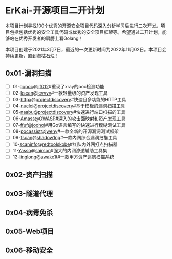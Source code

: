 # ErKai-开源项目二开计划

本项目计划寻找100个优秀的开源安全项目代码深入分析学习后进行二次开发。项目包括包括优秀的安全工具代码或优秀的安全项目框架等。希望通过二开计划，能够站在优秀开发者的肩膀上看Golang！

本项目创建于2021年3月7日，最近的一次更新时间为2022年11月02日。本项目会持续更新，直到海枯石烂！

## 0x01-漏洞扫描

- [ ] 01-[gopoc](https://github.com/Goqi/ErKai/tree/main/01-gopoc)@[jjf012](https://github.com/jjf012/gopoc)#重现了xray的poc检测功能
- [ ] 02-[kscan](https://github.com/Goqi/ErKai/tree/main/02-kscan)@[lcvvvv](https://github.com/lcvvvv/kscan)#一款轻量级的资产发现工具
- [ ] 03-[httpx](https://github.com/Goqi/ErKai/tree/main/03-httpx)@[projectdiscovery](https://github.com/projectdiscovery/httpx)#快速且多功能的HTTP工具
- [ ] 04-[nuclei](https://github.com/Goqi/ErKai/tree/main/04-nuclei)@[projectdiscovery](https://github.com/projectdiscovery/nuclei)#基于模板的漏洞扫描工具
- [ ] 05-[naabu](https://github.com/Goqi/ErKai/tree/main/05-naabu)@[projectdiscovery](https://github.com/projectdiscovery/naabu)#快速进行端口扫描的工具
- [ ] 06-[Amass](https://github.com/Goqi/ErKai/tree/main/06-Amass)@[OWASP](https://github.com/OWASP/Amass)#深入的攻击面映射和资产发现工具
- [ ] 07-[ffuf](https://github.com/Goqi/ErKai/tree/main/07-ffuf)@[joohoi](https://github.com/ffuf/ffuf)#用Go语言编写的快速进行模糊测试工具
- [ ] 08-[pocassist](https://github.com/Goqi/ErKai/tree/main/08-pocassist)@[jweny](https://github.com/jweny/pocassist)#一款全新的开源漏洞测试框架
- [ ] 09-[fscan](https://github.com/Goqi/ErKai/tree/main/09-fscan)@[shadow1ng](https://github.com/shadow1ng/fscan)#一款内网综合漏洞扫描工具
- [ ] 10-[scaninfo](https://github.com/Goqi/ErKai/tree/main/10-scaninfo)@[redtoolskobe](https://github.com/redtoolskobe/scaninfo)#红队内外网打点扫描器
- [ ] 11-[Yasso](https://github.com/Goqi/ErKai/tree/main/11-Yasso)@[sairson](https://github.com/sairson/Yasso)#强大的内网渗透辅助工具集
- [ ] 12-[linglong](https://github.com/Goqi/ErKai/tree/main/12-linglong)@[awake1t](https://github.com/awake1t/linglong)#一款甲方资产巡航扫描系统

## 0x02-资产扫描

## 0x03-隧道代理

## 0x04-病毒免杀

## 0x05-Web项目

## 0x06-移动安全

